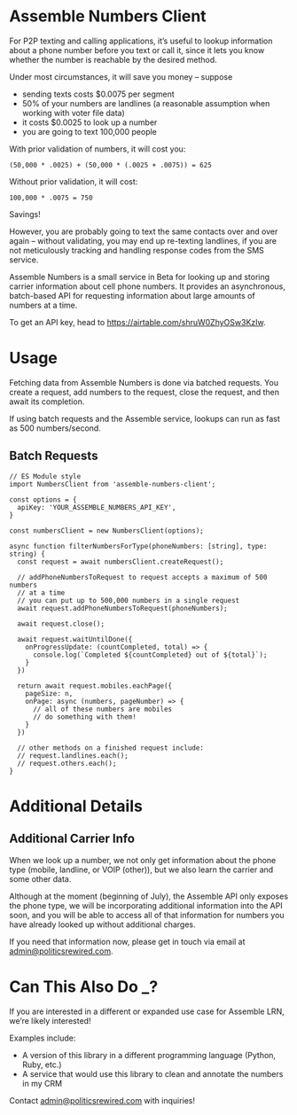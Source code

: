 # Assemble Numbers Client

For P2P texting and calling applications, it’s useful to lookup information about a phone number before you text or call it, since it lets you know whether the number is reachable by the desired method.

Under most circumstances, it will save you money – suppose

- sending texts costs \$0.0075 per segment
- 50% of your numbers are landlines (a reasonable assumption when working with voter file data)
- it costs \$0.0025 to look up a number
- you are going to text 100,000 people

With prior validation of numbers, it will cost you:

    (50,000 * .0025) + (50,000 * (.0025 + .0075)) = 625

Without prior validation, it will cost:

    100,000 * .0075 = 750

Savings!

However, you are probably going to text the same contacts over and over again – without validating, you may end up re-texting landlines, if you are not meticulously tracking and handling response codes from the SMS service.

Assemble Numbers is a small service in Beta for looking up and storing carrier information about cell phone numbers. It provides an asynchronous, batch-based API for requesting information about large amounts of numbers at a time.

To get an API key, head to https://airtable.com/shruW0ZhyOSw3KzIw.

# Usage

Fetching data from Assemble Numbers is done via batched requests. You create a request, add numbers to the request, close the request, and then await its completion.

If using batch requests and the Assemble service, lookups can run as fast as 500 numbers/second.

## Batch Requests

    // ES Module style
    import NumbersClient from 'assemble-numbers-client';

    const options = {
      apiKey: 'YOUR_ASSEMBLE_NUMBERS_API_KEY',
    }

    const numbersClient = new NumbersClient(options);

    async function filterNumbersForType(phoneNumbers: [string], type: string) {
      const request = await numbersClient.createRequest();

      // addPhoneNumbersToRequest to request accepts a maximum of 500 numbers
      // at a time
      // you can put up to 500,000 numbers in a single request
      await request.addPhoneNumbersToRequest(phoneNumbers);

      await request.close();

      await request.waitUntilDone({
        onProgressUpdate: (countCompleted, total) => {
          console.log(`Completed ${countCompleted} out of ${total}`);
        }
      })

      return await request.mobiles.eachPage({
        pageSize: n,
        onPage: async (numbers, pageNumber) => {
          // all of these numbers are mobiles
          // do something with them!
        }
      })

      // other methods on a finished request include:
      // request.landlines.each();
      // request.others.each();
    }

# Additional Details

## Additional Carrier Info

When we look up a number, we not only get information about the phone type (mobile, landline, or VOIP (other)), but we also learn the carrier and some other data.

Although at the moment (beginning of July), the Assemble API only exposes the phone type, we will be incorporating additional information into the API soon, and you will be able to access all of that information for numbers you have already looked up without additional charges.

If you need that information now, please get in touch via email at admin@politicsrewired.com.

# Can This Also Do **\_**?

If you are interested in a different or expanded use case for Assemble LRN, we’re likely interested!

Examples include:

- A version of this library in a different programming language (Python, Ruby, etc.)
- A service that would use this library to clean and annotate the numbers in my CRM

Contact admin@politicsrewired.com with inquiries!
